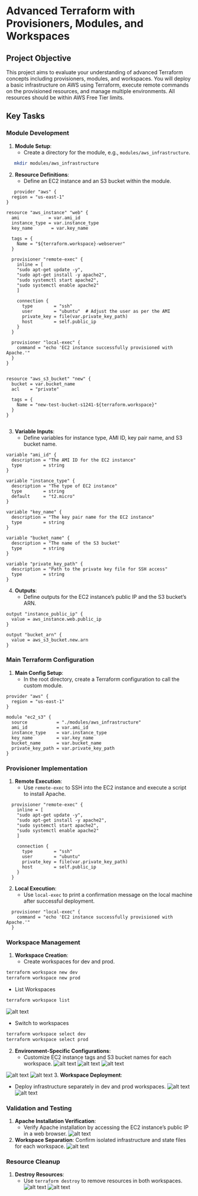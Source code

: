 # Advanced Terraform with Provisioners, Modules, and Workspaces

## Project Objective

This project aims to evaluate your understanding of advanced Terraform concepts including provisioners, modules, and workspaces. You will deploy a basic infrastructure on AWS using Terraform, execute remote commands on the provisioned resources, and manage multiple environments. All resources should be within AWS Free Tier limits.

## Key Tasks

### Module Development

1. **Module Setup**: 
   - Create a directory for the module, e.g., `modules/aws_infrastructure`.
```bash
   mkdir modules/aws_infrastructure
```
2. **Resource Definitions**: 
   - Define an EC2 instance and an S3 bucket within the module.
```hcl
   provider "aws" {
  region = "us-east-1" 
}

resource "aws_instance" "web" {
  ami           = var.ami_id
  instance_type = var.instance_type
  key_name       = var.key_name

  tags = {
    Name = "${terraform.workspace}-webserver"
  }

  provisioner "remote-exec" {
    inline = [
    "sudo apt-get update -y",
    "sudo apt-get install -y apache2",
    "sudo systemctl start apache2",
    "sudo systemctl enable apache2"
    ]

    connection {
      type        = "ssh"
      user        = "ubuntu"  # Adjust the user as per the AMI
      private_key = file(var.private_key_path)
      host        = self.public_ip
    }
  }

  provisioner "local-exec" {
    command = "echo 'EC2 instance successfully provisioned with Apache.'"
  }
}


resource "aws_s3_bucket" "new" {
  bucket = var.bucket_name
  acl    = "private"

  tags = {
    Name = "new-test-bucket-s1241-${terraform.workspace}"
  }
}


```
3. **Variable Inputs**: 
   - Define variables for instance type, AMI ID, key pair name, and S3 bucket name.
```hcl
variable "ami_id" {
  description = "The AMI ID for the EC2 instance"
  type        = string
}

variable "instance_type" {
  description = "The type of EC2 instance"
  type        = string
  default     = "t2.micro"
}

variable "key_name" {
  description = "The key pair name for the EC2 instance"
  type        = string
}

variable "bucket_name" {
  description = "The name of the S3 bucket"
  type        = string
}

variable "private_key_path" {
  description = "Path to the private key file for SSH access"
  type        = string
}

```
4. **Outputs**: 
   - Define outputs for the EC2 instance’s public IP and the S3 bucket’s ARN.
```hcl
output "instance_public_ip" {
  value = aws_instance.web.public_ip
}

output "bucket_arn" {
  value = aws_s3_bucket.new.arn
}

```

### Main Terraform Configuration

1. **Main Config Setup**: 
   - In the root directory, create a Terraform configuration to call the custom module.
```hcl
provider "aws" {
  region = "us-east-1"
}

module "ec2_s3" {
  source           = "./modules/aws_infrastructure"
  ami_id           = var.ami_id 
  instance_type    = var.instance_type
  key_name         = var.key_name
  bucket_name      = var.bucket_name
  private_key_path = var.private_key_path
}

```

### Provisioner Implementation

1. **Remote Execution**: 
   - Use `remote-exec` to SSH into the EC2 instance and execute a script to install Apache.
```hcl
  provisioner "remote-exec" {
    inline = [
    "sudo apt-get update -y",
    "sudo apt-get install -y apache2",
    "sudo systemctl start apache2",
    "sudo systemctl enable apache2"
    ]

    connection {
      type        = "ssh"
      user        = "ubuntu"  
      private_key = file(var.private_key_path)
      host        = self.public_ip
    }
  }
```
2. **Local Execution**: 
   - Use `local-exec` to print a confirmation message on the local machine after successful deployment.
```hcl
  provisioner "local-exec" {
    command = "echo 'EC2 instance successfully provisioned with Apache.'"
  }
```

### Workspace Management

1. **Workspace Creation**: 
   - Create workspaces for dev and prod.
```bash
terraform workspace new dev
terraform workspace new prod
```
   - List Workspaces
```bash
terraform workspace list
```
![alt text](<images/Screenshot from 2024-08-22 17-44-48.png>)
   - Switch to workspaces
```bash
terraform workspace select dev
terraform workspace select prod
```
2. **Environment-Specific Configurations**: 
   - Customize EC2 instance tags and S3 bucket names for each workspace.
![alt text](<images/Screenshot from 2024-08-22 17-55-21.png>)
![alt text](<images/Screenshot from 2024-08-22 17-55-32.png>)
![alt text](<images/Screenshot from 2024-08-22 22-43-38.png>)

![alt text](<images/Screenshot from 2024-08-22 21-51-06.png>)
![alt text](<images/Screenshot from 2024-08-22 21-51-31.png>)
3. **Workspace Deployment**: 
   - Deploy infrastructure separately in dev and prod workspaces.
![alt text](<images/Screenshot from 2024-08-22 21-46-26.png>)
![alt text](<images/Screenshot from 2024-08-22 22-42-04.png>)

### Validation and Testing

1. **Apache Installation Verification**: 
   - Verify Apache installation by accessing the EC2 instance’s public IP in a web browser.
![alt text](<images/Screenshot from 2024-08-22 17-13-38.png>)
2. **Workspace Separation**: 
Confirm isolated infrastructure and state files for each workspace.
![alt text](<images/Screenshot from 2024-08-22 22-08-09.png>)

### Resource Cleanup

1. **Destroy Resources**: 
   - Use `terraform destroy` to remove resources in both workspaces.
![alt text](<images/Screenshot from 2024-08-22 21-55-03.png>)
![alt text](<images/Screenshot from 2024-08-22 22-19-36.png>)